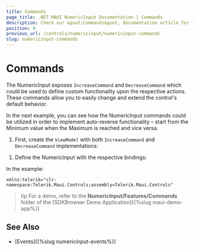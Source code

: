 ```yaml
---
title: Commands
page_title: .NET MAUI NumericInput Documentation | Commands
description: Check our &quot;Commands&quot; documentation article for Telerik NumericInput for .NET MAUI control
position: 9
previous_url: /controls/numericinput/numericinput-commands
slug: numericinput-commands
---
```


# Commands

The NumericInput exposes `IncreaseCommand` and `DecreaseCommand` which could be used to define custom functionality upon the respective actions. These commands allow you to easily change and extend the control's default behavior.

In the next example, you can see how the NumericInput commands could be utilized in order to implement auto-reverse functionality – start from the Minimum value when the Maximum is reached and vice versa.

1. First, create the `ViewModel` with both `IncreaseCommand` and `DecreaseCommand` implementations:

 <snippet id='numericinput-features-commands-viewmodel' />

1. Define the NumericInput with the respective bindings:

 <snippet id='numericinput-features-commands' />

 In the example:

 ```XAML
xmlns:telerik="clr-namespace:Telerik.Maui.Controls;assembly=Telerik.Maui.Controls"
 ```

>tip For a demo, refer to the **NumericInput/Features/Commands** folder of the [SDKBrowser Demo Application]({%slug maui-demo-app%}).

## See Also

- [Events]({%slug numericinput-events%})
